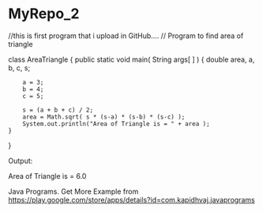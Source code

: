 # MyRepo_2
//this is first program that i upload in GitHub....
// Program to find area of triangle

class   AreaTriangle
{
	public static void main( String args[ ] )
	{
		double area, a, b, c, s;

		a = 3;
		b = 4;
		c = 5;

		s = (a + b + c) / 2;
		area = Math.sqrt( s * (s-a) * (s-b) * (s-c) );
		System.out.println("Area of Triangle is = " + area );
	}
}


Output:

 Area of Triangle is = 6.0

Java Programs. Get More Example from
https://play.google.com/store/apps/details?id=com.kapidhvaj.javaprograms
